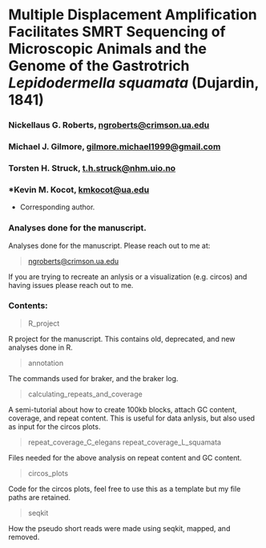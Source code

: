 # Multiple Displacement Amplification Facilitates SMRT Sequencing of Microscopic Animals and the Genome of the Gastrotrich *Lepidodermella squamata* (Dujardin, 1841)
### Nickellaus G. Roberts, ngroberts@crimson.ua.edu
### Michael J. Gilmore, gilmore.michael1999@gmail.com
### Torsten H. Struck, t.h.struck@nhm.uio.no
### *Kevin M. Kocot, kmkocot@ua.edu

* Corresponding author.

### Analyses done for the manuscript.

Analyses done for the manuscript. Please reach out to me at:

> ngroberts@crimson.ua.edu

If you are trying to recreate an anlysis or a visualization (e.g. circos) and having issues please reach out to me.

### Contents:

> R_project

R project for the manuscript. This contains old, deprecated, and new analyses done in R. 

> annotation

The commands used for braker, and the braker log.

> calculating_repeats_and_coverage 

A semi-tutorial about how to create 100kb blocks, attach GC content, coverage, and repeat content. This is useful for data anlysis, but also used as input for the circos plots.

>repeat_coverage_C_elegans
>repeat_coverage_L_squamata

Files needed for the above analysis on repeat content and GC content. 

>circos_plots

Code for the circos plots, feel free to use this as a template but my file paths are retained.

>seqkit

How the pseudo short reads were made using seqkit, mapped, and removed. 


